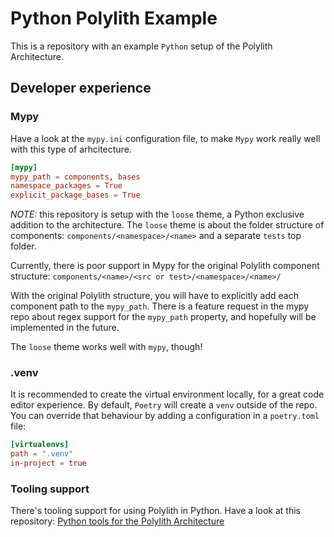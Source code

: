 # Python Polylith Example

This is a repository with an example `Python` setup of the Polylith Architecture.

## Developer experience

### Mypy
Have a look at the `mypy.ini` configuration file, to make `Mypy` work really well with this type of arhcitecture.

``` toml
[mypy]
mypy_path = components, bases
namespace_packages = True
explicit_package_bases = True
```

*NOTE:* this repository is setup with the `loose` theme, a Python exclusive addition to the architecture.
The `loose` theme is about the folder structure of components:
`components/<namespace>/<name>` and a separate `tests` top folder.

Currently, there is poor support in Mypy for the original Polylith component structure:
`components/<name>/<src or test>/<namespace>/<name>/`

With the original Polylith structure, you will have to explicitly add each component path to the `mypy_path`.
There is a feature request in the mypy repo about regex support for the `mypy_path` property, and hopefully will be implemented in the future.

The `loose` theme works well with `mypy`, though!

### .venv
It is recommended to create the virtual environment locally, for a great code editor experience.
By default, `Poetry` will create a `venv` outside of the repo. You can override that behaviour by adding a configuration in a `poetry.toml` file:

``` toml
[virtualenvs]
path = ".venv"
in-project = true
```

### Tooling support
There's tooling support for using Polylith in Python. Have a look at this repository:
[Python tools for the Polylith Architecture](https://github.com/DavidVujic/python-polylith)
